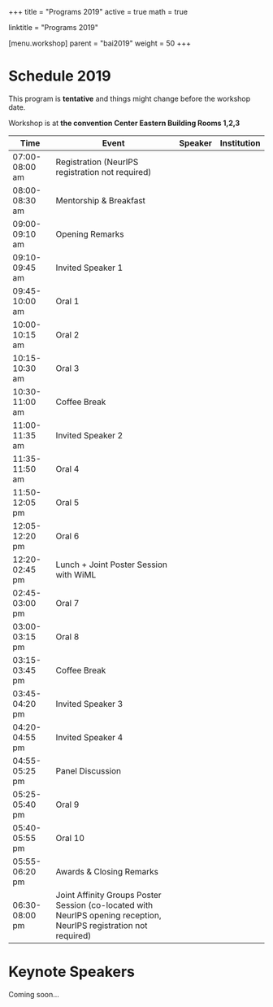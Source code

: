 ﻿+++
title = "Programs 2019"
active = true
math = true

linktitle = "Programs 2019"

[menu.workshop]
  parent = "bai2019"
  weight = 50
+++

# Schedule 2019
This program is <b>tentative</b> and things might change before the workshop date.

Workshop is at <b>the convention Center Eastern Building Rooms 1,2,3</b>

| Time            | Event                | Speaker               | Institution                            |
|-----------------|----------------------|-----------------------|----------------------------------------|
| 07:00-08:00 am    | Registration (NeurIPS registration not required)        | | |
| 08:00-08:30 am    | Mentorship & Breakfast      | | |
| 09:00-09:10 am    | Opening Remarks      | | |
| 09:10-09:45 am    | Invited Speaker 1            | | |
| 09:45-10:00 am    | Oral 1               | | |
| 10:00-10:15 am    | Oral 2               | | |
| 10:15-10:30 am    | Oral 3               | | |
| 10:30-11:00 am    | Coffee Break         | | |
| 11:00-11:35 am    | Invited Speaker 2            | | |
| 11:35-11:50 am    | Oral 4               | | |
| 11:50-12:05 pm    | Oral 5               | | |
| 12:05-12:20 pm    | Oral 6               | | |
| 12:20-02:45 pm    | Lunch + Joint Poster Session with WiML      | | |
| 02:45-03:00 pm    | Oral 7               | | |
| 03:00-03:15 pm    | Oral 8               | | |
| 03:15-03:45 pm    | Coffee Break	   | | |
| 03:45-04:20 pm    | Invited Speaker 3            | | |
| 04:20-04:55 pm    | Invited Speaker 4            | | |
| 04:55-05:25 pm    | Panel Discussion     | | |
| 05:25-05:40 pm    | Oral 9               | | |
| 05:40-05:55 pm    | Oral 10              | | |
| 05:55-06:20 pm    | Awards & Closing Remarks      | | |
| 06:30-08:00 pm    | Joint Affinity Groups Poster Session (co-located with NeurIPS opening reception, NeurIPS registration not required)         | | |

# Keynote Speakers

Coming soon...